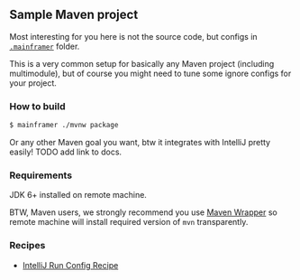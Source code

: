 ## Sample Maven project

Most interesting for you here is not the source code, but configs in [`.mainframer`](.mainframer) folder.

This is a very common setup for basically any Maven project (including multimodule), but of course you might need to tune some ignore configs for your project.

### How to build

```bash
$ mainframer ./mvnw package
```

Or any other Maven goal you want, btw it integrates with IntelliJ pretty easily! TODO add link to docs.

### Requirements

JDK 6+ installed on remote machine.

BTW, Maven users, we strongly recommend you use [Maven Wrapper](https://github.com/takari/maven-wrapper) so remote machine will install required version of `mvn` transparently. 

### Recipes

* [IntelliJ Run Config Recipe](../../recipes/INTELLIJ_RUN_CONFIG.md)
